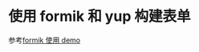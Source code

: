 # 使用 formik 和 yup 构建表单

参考[formik 使用 demo](https://github.com/licop/What_is_FE/tree/master/examples/formik-guide)
